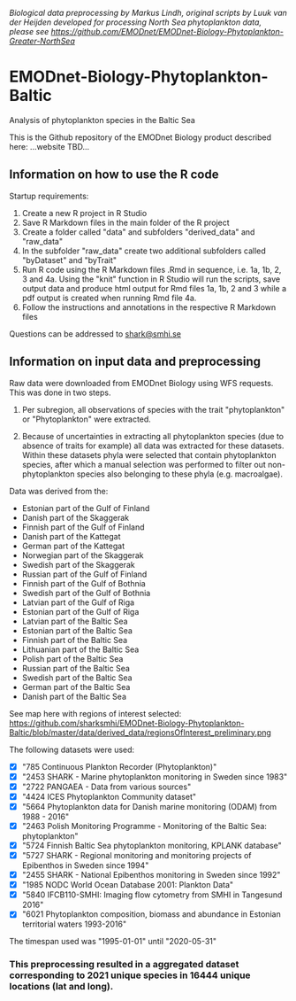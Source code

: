 *Biological data preprocessing by Markus Lindh, original scripts by Luuk van der Heijden developed for processing North Sea phytoplankton data, please see https://github.com/EMODnet/EMODnet-Biology-Phytoplankton-Greater-NorthSea*

# EMODnet-Biology-Phytoplankton-Baltic
Analysis of phytoplankton species in the Baltic Sea

This is the Github repository of the EMODnet Biology product described here:
...website TBD...

## Information on how to use the R code
Startup requirements:
1. Create a new R project in R Studio
2. Save R Markdown files in the main folder of the R project
3. Create a folder called "data" and subfolders "derived_data" and "raw_data"
4. In the subfolder "raw_data" create two additional subfolders called "byDataset" and "byTrait"
5. Run R code using the R Markdown files .Rmd in sequence, i.e. 1a, 1b, 2, 3 and 4a. Using the "knit" function in R Studio will run the scripts, save output data and produce html output for Rmd files 1a, 1b, 2 and 3 while a pdf output is created when running Rmd file 4a.
6. Follow the instructions and annotations in the respective R Markdown files

Questions can be addressed to shark@smhi.se

## Information on input data and preprocessing
Raw data were downloaded from EMODnet Biology using WFS requests. This was done in two steps.

1. Per subregion, all observations of species with the trait "phytoplankton" or "Phytoplankton" were extracted.

2. Because of uncertainties in extracting all phytoplankton species (due to absence of traits for example) all data was extracted for these datasets. Within these datasets phyla were selected that contain phytoplankton species, after which a manual selection was performed to filter out non-phytoplankton species also belonging to these phyla (e.g. macroalgae).

Data was derived from the:
 - Estonian part of the Gulf of Finland
 - Danish part of the Skaggerak
 - Finnish part of the Gulf of Finland
 - Danish part of the Kattegat
 - German part of the Kattegat
 - Norwegian part of the Skaggerak
 - Swedish part of the Skaggerak
 - Russian part of the Gulf of Finland
 - Finnish part of the Gulf of Bothnia
 - Swedish part of the Gulf of Bothnia
 - Latvian part of the Gulf of Riga
 - Estonian part of the Gulf of Riga
 - Latvian part of the Baltic Sea
 - Estonian part of the Baltic Sea
 - Finnish part of the Baltic Sea
 - Lithuanian part of the Baltic Sea
 - Polish part of the Baltic Sea
 - Russian part of the Baltic Sea
 - Swedish part of the Baltic Sea
 - German part of the Baltic Sea
 - Danish part of the Baltic Sea

See map here with regions of interest selected:
https://github.com/sharksmhi/EMODnet-Biology-Phytoplankton-Baltic/blob/master/data/derived_data/regionsOfInterest_preliminary.png

The following datasets were used:
- [x] "785 Continuous Plankton Recorder (Phytoplankton)"
- [x] "2453 SHARK - Marine phytoplankton monitoring in Sweden since 1983"
- [x] "2722 PANGAEA - Data from various sources"
- [x] "4424 ICES Phytoplankton Community dataset"
- [x] "5664 Phytoplankton data for Danish marine monitoring (ODAM) from 1988 - 2016"
- [x] "2463 Polish Monitoring Programme - Monitoring of the Baltic Sea: phytoplankton"
- [x] "5724 Finnish Baltic Sea phytoplankton monitoring, KPLANK database"
- [x] "5727 SHARK - Regional monitoring and monitoring projects of Epibenthos in Sweden since 1994"
- [x] "2455 SHARK - National Epibenthos monitoring in Sweden since 1992"
- [x] "1985 NODC World Ocean Database 2001: Plankton Data"
- [x] "5840 IFCB110-SMHI: Imaging flow cytometry from SMHI in Tangesund 2016"
- [x] "6021 Phytoplankton composition, biomass and abundance in Estonian territorial waters 1993-2016"

The timespan used was "1995-01-01" until "2020-05-31"

### This preprocessing resulted in a aggregated dataset corresponding to 2021 unique species in 16444 unique locations (lat and long).

